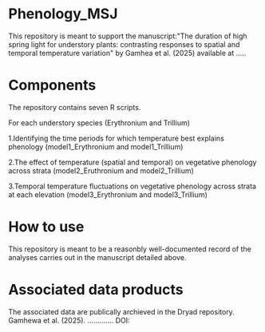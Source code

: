 # Phenology_MSJ

This repository is meant to support the manuscript:"The duration of high spring light for understory plants: contrasting responses to spatial and temporal temperature variation" by Gamhea et al. (2025) available at .....

# Components
The repository contains seven R scripts.

For each understory species (Erythronium and Trillium)

1.Identifying the time periods for which temperature best explains phenology (model1_Erythronium and model1_Trillium)

2.The effect of temperature (spatial and temporal) on vegetative phenology across strata (model2_Eruthronium and model2_Trillium)

3.Temporal temperature fluctuations on vegetative phenology across strata at each elevation (model3_Erythronium and model3_Trillium)


# How to use

This repository is meant to be a reasonbly well-documented record of the analyses carries out in the manuscript detailed above.

# Associated data products

The associated data are publically archieved in the Dryad repository. Gamhewa et al. (2025). .............
DOI: 


